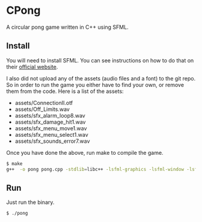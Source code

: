# CPong

A circular pong game written in C++ using SFML.

## Install

You will need to install SFML. You can see instructions on how to do that on their 
[official website](https://www.sfml-dev.org/download.php).

I also did not upload any of the assets (audio files and a font) to the git repo. So in order to run the game you
either have to find your own, or remove them from the code. Here is a list of the assets:

- assets/ConnectionII.otf      
- assets/Off_Limits.wav
- assets/sfx_alarm_loop8.wav
- assets/sfx_damage_hit1.wav
- assets/sfx_menu_move1.wav
- assets/sfx_menu_select1.wav
- assets/sfx_sounds_error7.wav

Once you have done the above, run make to compile the game.

```bash
$ make
g++  -o pong pong.cpp -stdlib=libc++ -lsfml-graphics -lsfml-window -lsfml-system -I/usr/local/Cellar/sfml/2.4.2_1/lib/ -lsfml-audio -lsfml-network
```

## Run

Just run the binary.

```
$ ./pong
```
